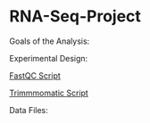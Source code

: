# RNA-Seq-Project
<h>Goals of the Analysis:<h/>

<h>Experimental Design:</h>

<a href=/fastqc.SBATCH> FastQC Script</a>

<a href=/trimmomatic.SBATCH> Trimmmomatic Script<a/>

<h>Data Files:</h>
